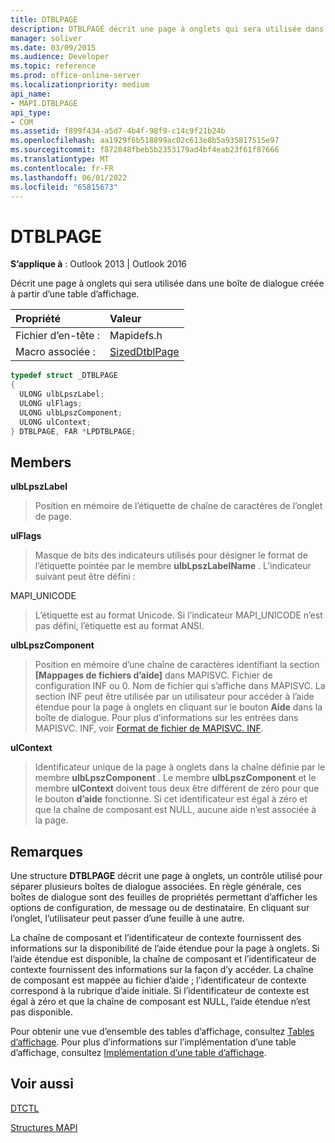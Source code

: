 ```yaml
---
title: DTBLPAGE
description: DTBLPAGE décrit une page à onglets qui sera utilisée dans une boîte de dialogue générée à partir d’une table d’affichage.
manager: soliver
ms.date: 03/09/2015
ms.audience: Developer
ms.topic: reference
ms.prod: office-online-server
ms.localizationpriority: medium
api_name:
- MAPI.DTBLPAGE
api_type:
- COM
ms.assetid: f899f434-a5d7-4b4f-98f9-c14c9f21b24b
ms.openlocfilehash: aa1929f6b518899ac02c613e8b5a935817515e97
ms.sourcegitcommit: f872848fbeb5b2353179ad4bf4eab23f61f87666
ms.translationtype: MT
ms.contentlocale: fr-FR
ms.lasthandoff: 06/01/2022
ms.locfileid: "65815673"
---
```

# <a name="dtblpage"></a>DTBLPAGE

  
  
**S’applique à** : Outlook 2013 | Outlook 2016 
  
Décrit une page à onglets qui sera utilisée dans une boîte de dialogue créée à partir d’une table d’affichage. 
  
|Propriété |Valeur |
|:-----|:-----|
|Fichier d’en-tête :  <br/> |Mapidefs.h  <br/> |
|Macro associée :  <br/> |[SizedDtblPage](sizeddtblpage.md) <br/> |
   
```cpp
typedef struct _DTBLPAGE
{
  ULONG ulbLpszLabel;
  ULONG ulFlags;
  ULONG ulbLpszComponent;
  ULONG ulContext;
} DTBLPAGE, FAR *LPDTBLPAGE;

```

## <a name="members"></a>Members

 **ulbLpszLabel**
  
> Position en mémoire de l’étiquette de chaîne de caractères de l’onglet de page.
    
 **ulFlags**
  
> Masque de bits des indicateurs utilisés pour désigner le format de l’étiquette pointée par le membre **ulbLpszLabelName** . L’indicateur suivant peut être défini : 
    
MAPI_UNICODE 
  
> L’étiquette est au format Unicode. Si l’indicateur MAPI_UNICODE n’est pas défini, l’étiquette est au format ANSI.
    
 **ulbLpszComponent**
  
> Position en mémoire d’une chaîne de caractères identifiant la section **[Mappages de fichiers d’aide]** dans MAPISVC. Fichier de configuration INF ou 0. Nom de fichier qui s’affiche dans MAPISVC. La section INF peut être utilisée par un utilisateur pour accéder à l’aide étendue pour la page à onglets en cliquant sur le bouton **Aide** dans la boîte de dialogue. Pour plus d’informations sur les entrées dans MAPISVC. INF, voir [Format de fichier de MAPISVC. INF](file-format-of-mapisvc-inf.md).
    
 **ulContext**
  
> Identificateur unique de la page à onglets dans la chaîne définie par le membre **ulbLpszComponent** . Le membre **ulbLpszComponent** et le membre **ulContext** doivent tous deux être différent de zéro pour que le bouton **d’aide** fonctionne. Si cet identificateur est égal à zéro et que la chaîne de composant est NULL, aucune aide n’est associée à la page. 
    
## <a name="remarks"></a>Remarques

Une structure **DTBLPAGE** décrit une page à onglets, un contrôle utilisé pour séparer plusieurs boîtes de dialogue associées. En règle générale, ces boîtes de dialogue sont des feuilles de propriétés permettant d’afficher les options de configuration, de message ou de destinataire. En cliquant sur l’onglet, l’utilisateur peut passer d’une feuille à une autre. 
  
La chaîne de composant et l’identificateur de contexte fournissent des informations sur la disponibilité de l’aide étendue pour la page à onglets. Si l’aide étendue est disponible, la chaîne de composant et l’identificateur de contexte fournissent des informations sur la façon d’y accéder. La chaîne de composant est mappée au fichier d’aide ; l’identificateur de contexte correspond à la rubrique d’aide initiale. Si l’identificateur de contexte est égal à zéro et que la chaîne de composant est NULL, l’aide étendue n’est pas disponible.
  
Pour obtenir une vue d’ensemble des tables d’affichage, consultez [Tables d’affichage](display-tables.md). Pour plus d’informations sur l’implémentation d’une table d’affichage, consultez [Implémentation d’une table d’affichage](display-table-implementation.md).
  
## <a name="see-also"></a>Voir aussi



[DTCTL](dtctl.md)


[Structures MAPI](mapi-structures.md)

